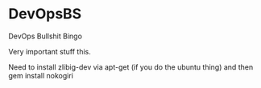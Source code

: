 # DevOpsBS
DevOps Bullshit Bingo

Very important stuff this.

Need to install zlibig-dev via apt-get (if you do the ubuntu thing) and then gem install nokogiri
